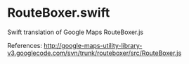 # RouteBoxer.swift

Swift translation of Google Maps RouteBoxer.js

References:
http://google-maps-utility-library-v3.googlecode.com/svn/trunk/routeboxer/src/RouteBoxer.js
